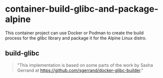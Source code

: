 # container-build-glibc-and-package-alpine
This container project can use Docker or Podman to create the build process for the glibc library and package it for the Alpine Linux distro.

## build-glibc



> "This implementation is based on some parts of the work by Sasha Gerrand at https://github.com/sgerrand/docker-glibc-builder."

